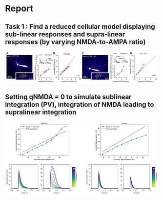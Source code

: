 # Report

## Task 1 : Find a reduced cellular model displaying sub-linear responses and supra-linear responses (by varying NMDA-to-AMPA ratio)

![ Multi-Input-Integration-PV-SST-EXP](./figures/Multi-Input-Integration-PV-SST-EXP.png)

## Setting qNMDA = 0 to simulate sublinear integration (PV), integration of NMDA leading to supralinear integration 
![ Multi-Input-Integration-PV-SST-MOD_demo](./figures/Multi-Input-Integration-PV-SST-MOD_demo.png)
